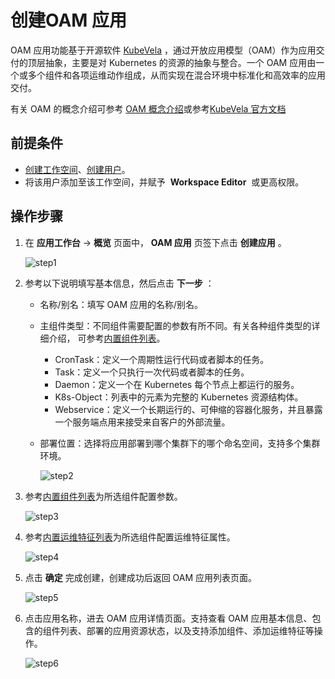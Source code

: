# 创建OAM 应用

OAM 应用功能基于开源软件 [KubeVela](http://kubevela.net/zh/docs/v1.2/) ，通过开放应用模型（OAM）作为应用交付的顶层抽象，主要是对 Kubernetes 的资源的抽象与整合。一个 OAM 应用由一个或多个组件和各项运维动作组成，从而实现在混合环境中标准化和高效率的应用交付。

有关 OAM 的概念介绍可参考 [OAM 概念介绍](concept.md)或参考[KubeVela 官方文档](http://kubevela.net/zh/docs/v1.2/)

## 前提条件

- [创建工作空间](../../../ghippo/user-guide/workspace/workspace.md)、[创建用户](../../../ghippo/user-guide/access-control/user.md)。
- 将该用户添加至该工作空间，并赋予  __Workspace Editor__  或更高权限。

## 操作步骤

1. 在 __应用工作台__ -> __概览__ 页面中， __OAM 应用__ 页签下点击 __创建应用__ 。

    ![step1](https://docs.daocloud.io/daocloud-docs-images/docs/zh/docs/amamba/images/oam01.png)

2. 参考以下说明填写基本信息，然后点击 __下一步__ ：

    - 名称/别名：填写 OAM 应用的名称/别名。
    - 主组件类型：不同组件需要配置的参数有所不同。有关各种组件类型的详细介绍，
      可参考[内置组件列表](https://kubevela.io/zh/docs/end-user/components/references)。

        - CronTask：定义一个周期性运行代码或者脚本的任务。
        - Task：定义一个只执行一次代码或者脚本的任务。
        - Daemon：定义一个在 Kubernetes 每个节点上都运行的服务。
        - K8s-Object：列表中的元素为完整的 Kubernetes 资源结构体。
        - Webservice：定义一个长期运行的、可伸缩的容器化服务，并且暴露一个服务端点用来接受来自客户的外部流量。
    - 部署位置：选择将应用部署到哪个集群下的哪个命名空间，支持多个集群环境。

        ![step2](https://docs.daocloud.io/daocloud-docs-images/docs/zh/docs/amamba/images/oam02.png)

3. 参考[内置组件列表](https://kubevela.io/zh/docs/end-user/components/references)为所选组件配置参数。

    ![step3](https://docs.daocloud.io/daocloud-docs-images/docs/zh/docs/amamba/images/oam03.png)

4. 参考[内置运维特征列表](https://kubevela.io/zh/docs/end-user/traits/references)为所选组件配置运维特征属性。

    ![step4](https://docs.daocloud.io/daocloud-docs-images/docs/zh/docs/amamba/images/oam04.png)

5. 点击 __确定__ 完成创建，创建成功后返回 OAM 应用列表页面。

    ![step5](https://docs.daocloud.io/daocloud-docs-images/docs/zh/docs/amamba/images/oam05.png)

6. 点击应用名称，进去 OAM 应用详情页面。支持查看 OAM 应用基本信息、包含的组件列表、部署的应用资源状态，以及支持添加组件、添加运维特征等操作。

    ![step6](https://docs.daocloud.io/daocloud-docs-images/docs/zh/docs/amamba/images/oam06.png)
